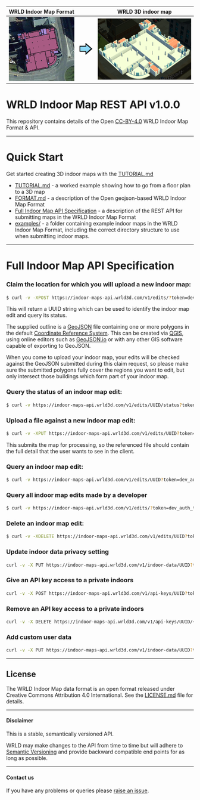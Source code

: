 | WRLD Indoor Map Format |   | WRLD 3D indoor map |
|:-----------:|:-:|:------------:|
|![Indoor map source data](/images/tutorial/overview_coloured.png)|![Right arrow](/images/readme/arrow_right.png)|![Indoor map in app](/images/tutorial/overview.png)|

WRLD Indoor Map REST API v1.0.0
===============================

This repository contains details of the Open [CC-BY-4.0](https://github.com/wrld3d/wrld-indoor-maps-api/blob/master/LICENSE.md) WRLD Indoor Map Format &amp; API. 

---

Quick Start
===========

Get started creating 3D indoor maps with the [TUTORIAL.md](TUTORIAL.md)

* [TUTORIAL.md](TUTORIAL.md) - a worked example showing how to go from a floor plan to a 3D map
* [FORMAT.md](FORMAT.md) - a description of the Open geojson-based WRLD Indoor Map Format
* [Full Indoor Map API Specification](#) - a description of the REST API for submitting maps in the WRLD Indoor Map Format
* [examples/](examples/) - a folder containing example indoor maps in the WRLD Indoor Map Format, including the correct directory structure to use when submitting indoor maps.


---

Full Indoor Map API Specification
=================================

### Claim the location for which you will upload a new indoor map:

```sh
$ curl -v -XPOST https://indoor-maps-api.wrld3d.com/v1/edits/?token=dev_auth_token -F name="<name>" -F venue_street_address="<address>" -F venue_phone_number="<phone no.>" -F venue_email="<email address>" -F submission_contact_email="<email address for notifications>" -F venue_outline="@/path/to/my/file"
```

This will return a UUID string which can be used to identify the indoor map edit and query its status.

The supplied outline is a [GeoJSON](http://geojson.org/) file containing one or more polygons in the default [Coordinate Reference System](http://geojson.org/geojson-spec.html#coordinate-reference-system-objects).  This can be created via [QGIS](TUTORIAL.md), using online editors such as [GeoJSON.io](http://geojson.io) or with any other GIS software capable of exporting to GeoJSON.  

When you come to upload your indoor map, your edits will be checked against the GeoJSON submitted during this claim request, so please make sure the submitted polygons fully cover the regions you want to edit, but only intersect those buildings which form part of your indoor map.

### Query the status of an indoor map edit:

```sh
$ curl -v https://indoor-maps-api.wrld3d.com/v1/edits/UUID/status?token=dev_auth_token
```

### Upload a file against a new indoor map edit:

```sh
$ curl -v -XPUT https://indoor-maps-api.wrld3d.com/v1/edits/UUID?token=dev_auth_token -F comment="my venue comment" -F file="@/path/to/my/file"
```

This submits the map for processing, so the referenced file should contain the full detail that the user wants to see in the client.

### Query an indoor map edit:

```sh
$ curl -v https://indoor-maps-api.wrld3d.com/v1/edits/UUID?token=dev_auth_token
```

### Query all indoor map edits made by a developer 

```sh
$ curl -v https://indoor-maps-api.wrld3d.com/v1/edits/?token=dev_auth_token
```

### Delete an indoor map edit:

```sh
$ curl -v -XDELETE https://indoor-maps-api.wrld3d.com/v1/edits/UUID?token=dev_auth_token
```

### Update indoor data privacy setting

```sh
curl -v -X PUT https://indoor-maps-api.wrld3d.com/v1/indoor-data/UUID?token=dev_auth_token -d '{"private":true}'
```


### Give an API key access to a private indoors

```sh
curl -v -X POST https://indoor-maps-api.wrld3d.com/v1/api-keys/UUID?token=dev_auth_token -d '{"apikey":"<api_key>"}'
```

### Remove an API key access to a private indoors
```sh
curl -v -X DELETE https://indoor-maps-api.wrld3d.com/v1/api-keys/UUID/<api_key>?token=dev_auth_token
```

### Add custom user data

```sh
curl -v -X PUT https://indoor-maps-api.wrld3d.com/v1/indoor-data/UUID?token=dev_auth_token -d '{"user_data":{"key":"value"}}'
```

---

## License

The WRLD Indoor Map data format is an open format released under Creative Commons Attribution 4.0 International. See the [LICENSE.md](https://github.com/wrld3d/wrld-indoor-maps-api/blob/master/LICENSE.md) file for details.

---

#### Disclaimer
This is a stable, semantically versioned API. 

WRLD may make changes to the API from time to time but will adhere to [Semantic Versioning](http://semver.org/) and provide backward compatible end points for as long as possible.

---

#### Contact us
If you have any problems or queries please [raise an issue](https://github.com/wrld/wrld-indoor-map-api/issues/new).
